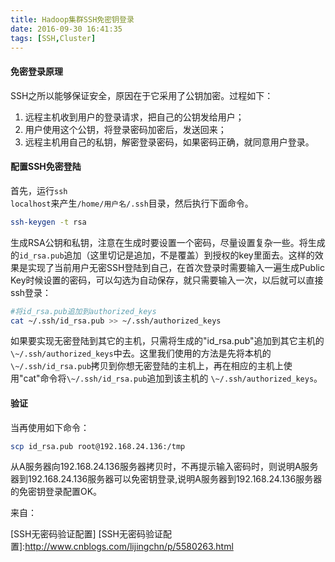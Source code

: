 ```yaml
---
title: Hadoop集群SSH免密钥登录
date: 2016-09-30 16:41:35
tags: [SSH,Cluster]
---
```



#### 免密登录原理

SSH之所以能够保证安全，原因在于它采用了公钥加密。过程如下：

1. 远程主机收到用户的登录请求，把自己的公钥发给用户；
2. 用户使用这个公钥，将登录密码加密后，发送回来；
3. 远程主机用自己的私钥，解密登录密码，如果密码正确，就同意用户登录。

#### 配置SSH免密登陆

首先，运行<code>ssh localhost</code>来产生<code>/home/用户名/.ssh</code>目录，然后执行下面命令。

<!-- more -->

```Bash
ssh-keygen -t rsa
```

生成RSA公钥和私钥，注意在生成时要设置一个密码，尽量设置复杂一些。将生成的`id_rsa.pub`追加（这里切记是追加，不是覆盖）到授权的key里面去。这样的效果是实现了当前用户无密SSH登陆到自己，在首次登录时需要输入一遍生成Public Key时候设置的密码，可以勾选为自动保存，就只需要输入一次，以后就可以直接ssh登录：

```Bash
#将id_rsa.pub追加到authorized_keys
cat ~/.ssh/id_rsa.pub >> ~/.ssh/authorized_keys
```

如果要实现无密登陆到其它的主机，只需将生成的"id_rsa.pub"追加到其它主机的`\~/.ssh/authorized_keys`中去。这里我们使用的方法是先将本机的`\~/.ssh/id_rsa.pub`拷贝到你想无密登陆的主机上，再在相应的主机上使用"cat"命令将`\~/.ssh/id_rsa.pub`追加到该主机的 `\~/.ssh/authorized_keys`。

#### 验证

当再使用如下命令：

```Bash
scp id_rsa.pub root@192.168.24.136:/tmp
```

从A服务器向192.168.24.136服务器拷贝时，不再提示输入密码时，则说明A服务器到192.168.24.136服务器可以免密钥登录,说明A服务器到192.168.24.136服务器的免密钥登录配置OK。

来自：

[SSH无密码验证配置]
[SSH无密码验证配置]:http://www.cnblogs.com/lijingchn/p/5580263.html
